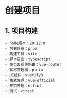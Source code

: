 # 创建项目

## 1. 项目构建

    - node版本：20.12.0
    - 包管理器：pnpm
    - 构建工具：vite
    - 脚本语言：typescript
    - 单页面组件路由：vue-router
    - 状态管理器：pinia
    - UI组件：vuetify3
    - 格式管理：vue-official
    - 规范管理：eslint
    - 测试：vitest